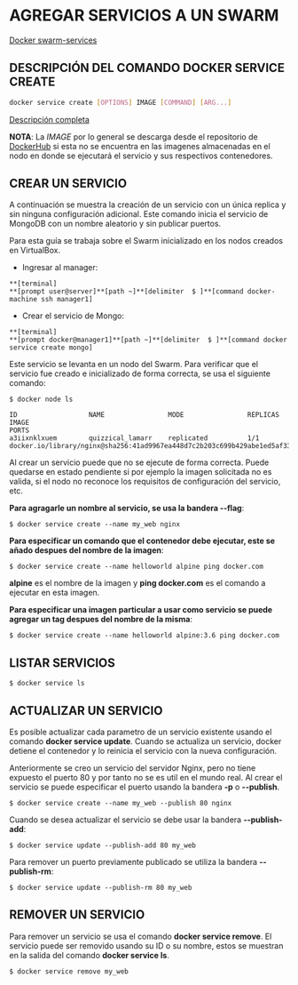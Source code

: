 # AGREGAR SERVICIOS A UN SWARM

[Docker swarm-services](https://docs.docker.com/engine/swarm/services/)

## DESCRIPCIÓN DEL COMANDO DOCKER SERVICE CREATE

```bash
docker service create [OPTIONS] IMAGE [COMMAND] [ARG...]
```

[Descripción completa](https://docs.docker.com/engine/reference/commandline/service_create/)

**NOTA**: La _IMAGE_ por lo general se descarga desde el repositorio de [DockerHub](https://hub.docker.com/) si esta no se encuentra en las imagenes almacenadas en el nodo en donde se ejecutará el servicio y sus respectivos contenedores.

## CREAR UN SERVICIO

A continuación se muestra la creación de un servicio con un única replica y sin ninguna configuración adicional. Este comando inicia el servicio de MongoDB con un nombre aleatorio y sin publicar puertos.

Para esta guía se trabaja sobre el Swarm inicializado en los nodos creados en VirtualBox.

* Ingresar al manager:

 ```
**[terminal]
**[prompt user@server]**[path ~]**[delimiter  $ ]**[command docker-machine ssh manager1]
```

* Crear el servicio de Mongo:
 
 ```
**[terminal]
**[prompt docker@manager1]**[path ~]**[delimiter  $ ]**[command docker service create mongo]
```

Este servicio se levanta en un nodo del Swarm. Para verificar que el servicio fue creado e inicializado de forma correcta, se usa el siguiente comando:

```
$ docker node ls

ID                  NAME                MODE                REPLICAS            IMAGE                                                                                             PORTS
a3iixnklxuem        quizzical_lamarr    replicated          1/1                 docker.io/library/nginx@sha256:41ad9967ea448d7c2b203c699b429abe1ed5af331cd92533900c6d77490e0268
```

Al crear un servicio puede que no se ejecute de forma correcta. Puede quedarse en estado pendiente si por ejemplo la imagen solicitada no es valida, si el nodo no reconoce los requisitos de configuración del servicio, etc.

**Para agragarle un nombre al servicio, se usa la bandera --flag**:

```
$ docker service create --name my_web nginx
```

**Para especificar un comando que el contenedor debe ejecutar, este se añado despues del nombre de la imagen**:

```
$ docker service create --name helloworld alpine ping docker.com
```

**alpine** es el nombre de la imagen y **ping docker.com** es el comando a ejecutar en esta imagen.

**Para especificar una imagen particular a usar como servicio se puede agregar un tag despues del nombre de la misma**:

```
$ docker service create --name helloworld alpine:3.6 ping docker.com
```

## LISTAR SERVICIOS

```
$ docker service ls
```

## ACTUALIZAR UN SERVICIO

Es posible actualizar cada parametro de un servicio existente usando el comando **docker service update**. Cuando se actualiza un servicio, docker detiene el contenedor y lo reinicia el servicio con la nueva configuración.

Anteriormente se creo un servicio del servidor Nginx, pero no tiene expuesto el puerto 80 y por tanto no se es util en el mundo real. Al crear el servicio se puede especificar el puerto usando la bandera **-p** o **--publish**.

```
$ docker service create --name my_web --publish 80 nginx
```

Cuando se desea actualizar el servicio se debe usar la bandera **--publish-add**:

```
$ docker service update --publish-add 80 my_web
```

Para remover un puerto previamente publicado se utiliza la bandera **--publish-rm**:

```
$ docker service update --publish-rm 80 my_web
```

## REMOVER UN SERVICIO

Para remover un servicio se usa el comando **docker service remove**. El servicio puede ser removido usando su ID o su nombre, estos se muestran en la salida del comando **docker service ls**.

```
$ docker service remove my_web
```



